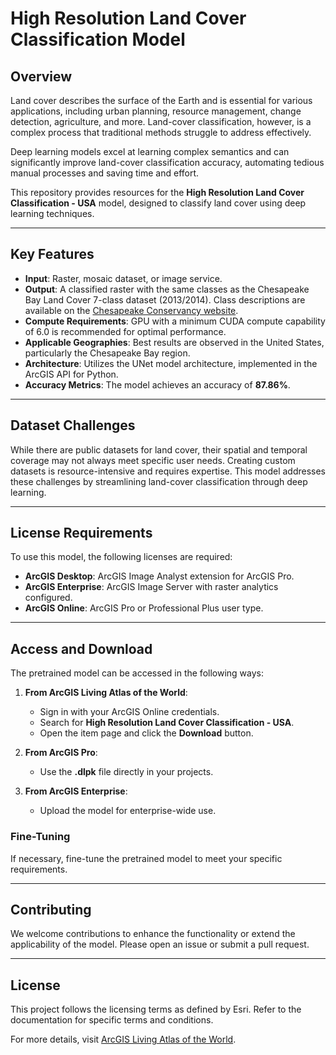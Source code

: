 # High Resolution Land Cover Classification Model

## Overview
Land cover describes the surface of the Earth and is essential for various applications, including urban planning, resource management, change detection, agriculture, and more. Land-cover classification, however, is a complex process that traditional methods struggle to address effectively.

Deep learning models excel at learning complex semantics and can significantly improve land-cover classification accuracy, automating tedious manual processes and saving time and effort.

This repository provides resources for the **High Resolution Land Cover Classification - USA** model, designed to classify land cover using deep learning techniques.

---

## Key Features

- **Input**: Raster, mosaic dataset, or image service.
- **Output**: A classified raster with the same classes as the Chesapeake Bay Land Cover 7-class dataset (2013/2014). Class descriptions are available on the [Chesapeake Conservancy website](https://www.chesapeakeconservancy.org).
- **Compute Requirements**: GPU with a minimum CUDA compute capability of 6.0 is recommended for optimal performance.
- **Applicable Geographies**: Best results are observed in the United States, particularly the Chesapeake Bay region.
- **Architecture**: Utilizes the UNet model architecture, implemented in the ArcGIS API for Python.
- **Accuracy Metrics**: The model achieves an accuracy of **87.86%**.

---

## Dataset Challenges
While there are public datasets for land cover, their spatial and temporal coverage may not always meet specific user needs. Creating custom datasets is resource-intensive and requires expertise. This model addresses these challenges by streamlining land-cover classification through deep learning.

---

## License Requirements
To use this model, the following licenses are required:

- **ArcGIS Desktop**: ArcGIS Image Analyst extension for ArcGIS Pro.
- **ArcGIS Enterprise**: ArcGIS Image Server with raster analytics configured.
- **ArcGIS Online**: ArcGIS Pro or Professional Plus user type.

---

## Access and Download
The pretrained model can be accessed in the following ways:

1. **From ArcGIS Living Atlas of the World**:
   - Sign in with your ArcGIS Online credentials.
   - Search for **High Resolution Land Cover Classification - USA**.
   - Open the item page and click the **Download** button.

2. **From ArcGIS Pro**:
   - Use the **.dlpk** file directly in your projects.

3. **From ArcGIS Enterprise**:
   - Upload the model for enterprise-wide use.

### Fine-Tuning
If necessary, fine-tune the pretrained model to meet your specific requirements.

---

## Contributing
We welcome contributions to enhance the functionality or extend the applicability of the model. Please open an issue or submit a pull request.

---

## License
This project follows the licensing terms as defined by Esri. Refer to the documentation for specific terms and conditions.

For more details, visit [ArcGIS Living Atlas of the World](https://livingatlas.arcgis.com).
